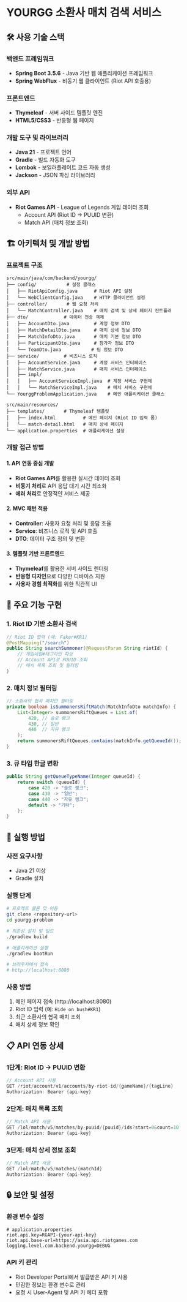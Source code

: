 # YOURGG 소환사 매치 검색 서비스

## 🛠️ 사용 기술 스택

### 백엔드 프레임워크

- **Spring Boot 3.5.6** - Java 기반 웹 애플리케이션 프레임워크
- **Spring WebFlux** - 비동기 웹 클라이언트 (Riot API 호출용)

### 프론트엔드

- **Thymeleaf** - 서버 사이드 템플릿 엔진
- **HTML5/CSS3** - 반응형 웹 페이지

### 개발 도구 및 라이브러리

- **Java 21** - 프로젝트 언어
- **Gradle** - 빌드 자동화 도구
- **Lombok** - 보일러플레이트 코드 자동 생성
- **Jackson** - JSON 파싱 라이브러리

### 외부 API

- **Riot Games API** - League of Legends 게임 데이터 조회
  - Account API (Riot ID → PUUID 변환)
  - Match API (매치 정보 조회)

## 🏗️ 아키텍처 및 개발 방법

### 프로젝트 구조

```
src/main/java/com/backend/yourgg/
├── config/           # 설정 클래스
│   ├── RiotApiConfig.java      # Riot API 설정
│   └── WebClientConfig.java    # HTTP 클라이언트 설정
├── controller/       # 웹 요청 처리
│   └── MatchController.java    # 매치 검색 및 상세 페이지 컨트롤러
├── dto/             # 데이터 전송 객체
│   ├── AccountDto.java         # 계정 정보 DTO
│   ├── MatchDetailDto.java     # 매치 상세 정보 DTO
│   ├── MatchInfoDto.java       # 매치 기본 정보 DTO
│   ├── ParticipantDto.java     # 참가자 정보 DTO
│   └── TeamDto.java           # 팀 정보 DTO
├── service/         # 비즈니스 로직
│   ├── AccountService.java     # 계정 서비스 인터페이스
│   ├── MatchService.java       # 매치 서비스 인터페이스
│   ├── impl/
│   │   ├── AccountServiceImpl.java  # 계정 서비스 구현체
│   │   └── MatchServiceImpl.java    # 매치 서비스 구현체
└── YourggProblemApplication.java    # 메인 애플리케이션 클래스

src/main/resources/
├── templates/       # Thymeleaf 템플릿
│   ├── index.html          # 메인 페이지 (Riot ID 입력 폼)
│   └── match-detail.html   # 매치 상세 페이지
└── application.properties  # 애플리케이션 설정
```

### 개발 접근 방법

#### 1. API 연동 중심 개발

- **Riot Games API**를 활용한 실시간 데이터 조회
- **비동기 처리**로 API 응답 대기 시간 최소화
- **에러 처리**로 안정적인 서비스 제공

#### 2. MVC 패턴 적용

- **Controller**: 사용자 요청 처리 및 응답 조율
- **Service**: 비즈니스 로직 및 API 호출
- **DTO**: 데이터 구조 정의 및 변환

#### 3. 템플릿 기반 프론트엔드

- **Thymeleaf**를 활용한 서버 사이드 렌더링
- **반응형 디자인**으로 다양한 디바이스 지원
- **사용자 경험 최적화**를 위한 직관적 UI

## 🔧 주요 기능 구현

### 1. Riot ID 기반 소환사 검색

```java
// Riot ID 입력 (예: Faker#KR1)
@PostMapping("/search")
public String searchSummoner(@RequestParam String riotId) {
    // 게임네임#태그라인 파싱
    // Account API로 PUUID 조회
    // 매치 목록 조회 및 필터링
}
```

### 2. 매치 정보 필터링

```java
// 소환사의 협곡 매치만 필터링
private boolean isSummonersRiftMatch(MatchInfoDto matchInfo) {
    List<Integer> summonersRiftQueues = List.of(
        420, // 솔로 랭크
        430, // 일반
        440  // 자유 랭크
    );
    return summonersRiftQueues.contains(matchInfo.getQueueId());
}
```

### 3. 큐 타입 한글 변환

```java
public String getQueueTypeName(Integer queueId) {
    return switch (queueId) {
        case 420 -> "솔로 랭크";
        case 430 -> "일반";
        case 440 -> "자유 랭크";
        default -> "기타";
    };
}
```

## 🚀 실행 방법

### 사전 요구사항

- Java 21 이상
- Gradle 설치

### 실행 단계

```bash
# 프로젝트 클론 및 이동
git clone <repository-url>
cd yourgg-problem

# 의존성 설치 및 빌드
./gradlew build

# 애플리케이션 실행
./gradlew bootRun

# 브라우저에서 접속
# http://localhost:8080
```

### 사용 방법

1. 메인 페이지 접속 (http://localhost:8080)
2. Riot ID 입력 (예: `Hide on bush#KR1`)
3. 최근 소환사의 협곡 매치 조회
4. 매치 상세 정보 확인

## 📋 API 연동 상세

### 1단계: Riot ID → PUUID 변환

```java
// Account API 사용
GET /riot/account/v1/accounts/by-riot-id/{gameName}/{tagLine}
Authorization: Bearer {api-key}
```

### 2단계: 매치 목록 조회

```java
// Match API 사용
GET /lol/match/v5/matches/by-puuid/{puuid}/ids?start=0&count=10
Authorization: Bearer {api-key}
```

### 3단계: 매치 상세 정보 조회

```java
// Match API 사용
GET /lol/match/v5/matches/{matchId}
Authorization: Bearer {api-key}
```

## 🔒 보안 및 설정

### 환경 변수 설정

```properties
# application.properties
riot.api.key=RGAPI-{your-api-key}
riot.api.base-url=https://asia.api.riotgames.com
logging.level.com.backend.yourgg=DEBUG
```

### API 키 관리

- Riot Developer Portal에서 발급받은 API 키 사용
- 민감한 정보는 환경 변수로 관리
- 요청 시 User-Agent 및 API 키 헤더 포함
